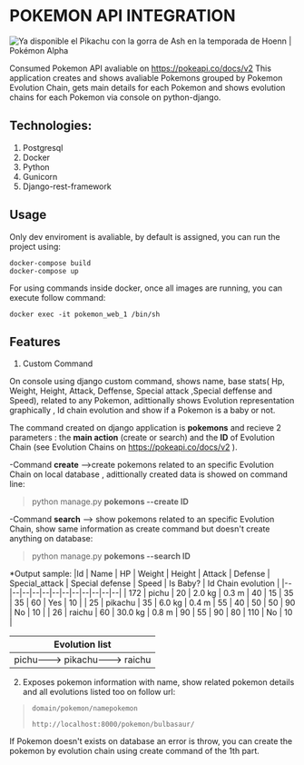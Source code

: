 
# POKEMON API INTEGRATION
![Ya disponible el Pikachu con la gorra de Ash en la temporada de Hoenn |  Pokémon Alpha](https://pokemonalpha.xyz/wp-content/uploads/2020/10/pikachu-gorra-hoenn.jpg)

Consumed Pokemon API avaliable on  https://pokeapi.co/docs/v2 
This application creates and shows avaliable Pokemons grouped by Pokemon Evolution Chain, gets main details for each Pokemon and shows evolution chains for each Pokemon via console on python-django.

## Technologies:
 1. Postgresql 
 2. Docker
 3. Python
 4. Gunicorn
 5. Django-rest-framework

## Usage
Only dev enviroment is avaliable, by default is assigned, you can run the project using:


    docker-compose build
    docker-compose up 

For using commands inside docker, once all images are running, you can execute follow command:

    docker exec -it pokemon_web_1 /bin/sh
    
## Features
 1. Custom Command

On console using django custom command, shows name, base stats( Hp, Weight, Height, Attack, Deffense, Special attack ,Special deffense  and Speed), related  to any Pokemon, adittionally shows Evolution representation graphically , Id chain evolution and show if a Pokemon is a baby or not. 
 
The command created on django application is **pokemons** and recieve 2 parameters : the **main action** (create or search) and the **ID** of Evolution Chain (see Evolution Chains on https://pokeapi.co/docs/v2 ).

-Command **create** -->create pokemons related to an specific Evolution Chain on local database , adittionally created data is showed on command line:

> python manage.py  **pokemons  --create ID**

-Command **search** --> show pokemons related to an specific Evolution Chain, show same information as create command but doesn't create anything on database:
> python manage.py  **pokemons  --search ID**

*Output sample:
|Id |    Name   | HP |  Weight  | Height | Attack | Defense | Special_attack | Special defense | Speed | Is Baby? |  Id Chain evolution |
|--|--|--|--|--|--|--|--|--|--|--|--|
| 172 |  pichu  | 20 |  2.0 kg | 0.3 m  |   40   |    15   |       35       |        35       |   60  |   Yes    |           10         |
|  25 | pikachu | 35 |  6.0 kg | 0.4 m  |   55   |    40   |       50       |        50       |   90  |    No    |          10          |
|  26 |  raichu | 60 | 30.0 kg | 0.8 m  |   90   |    55   |       90       |        80       |  110  |    No    |        10            |


|Evolution list |
|--|
|pichu---> pikachu---> raichu|

 2. Exposes pokemon information with name, show related pokemon details and  all evolutions listed too on follow url:

>  `domain/pokemon/namepokemon`
> 
> `http://localhost:8000/pokemon/bulbasaur/`

If Pokemon doesn't exists on database an error is throw, you can create the pokemon by evolution chain using create command of the 1th part. 









